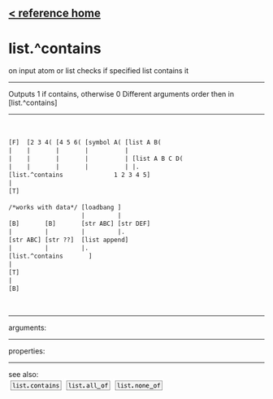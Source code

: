 [< reference home](ceammc_lib.html)
---

# list.^contains


on input atom or list checks if specified list contains it

---

Outputs 1 if contains, otherwise 0
Different arguments order then in [list.^contains]
<br>


---


```


[F]  [2 3 4( [4 5 6( [symbol A( [list A B(
|    |       |       |          |
|    |       |       |          | [list A B C D(
|    |       |       |          | |.
[list.^contains              1 2 3 4 5]
|
[T]

/*works with data*/ [loadbang ]
                    |         |
[B]       [B]       [str ABC] [str DEF]
|         |         |         |.
[str ABC] [str ??]  [list append]
|         |         |.
[list.^contains       ]
|
[T]
|
[B]

            
```

---
arguments:


---
properties:


---
see also:<br>
[![list.contains](img/object_list.contains.png)](list.contains.html)
[![list.all_of](img/object_list.all_of.png)](list.all_of.html)
[![list.none_of](img/object_list.none_of.png)](list.none_of.html)
